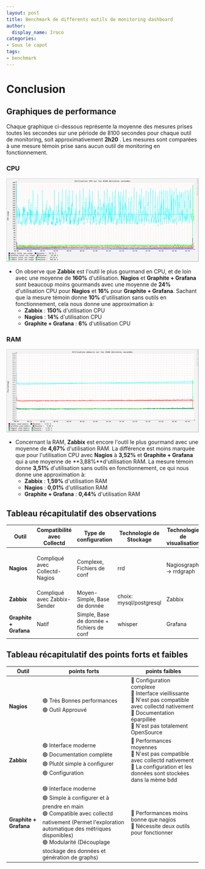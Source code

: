 ```yaml
---
layout: post
title: Benchmark de différents outils de monitoring dashboard
author:
  display_name: Iroco
categories:
- Sous le capot
tags:
- benchmark
---
```

# Conclusion

## Graphiques de performance

Chaque graphique ci-dessous représente la moyenne des mesures prises toutes les secondes sur une période de 8100 secondes pour chaque outil de monitoring, soit approximativement **2h20** . Les mesures sont comparées à une mesure témoin prise sans aucun outil de monitoring en fonctionnement.
### CPU
[![Graphique CPU de tous les outils](../../images/monitoring-dasboard-benchmark/graph_cpu_usage.png)]()

- On observe que **Zabbix** est l'outil le plus gourmand en CPU, et de loin avec une moyenne de **160%** d'utilisation. **Nagios** et **Graphite + Grafana** sont beaucoup moins gourmands avec une moyenne de **24%** d'utilisation CPU pour **Nagios** et **16%** pour **Graphite + Grafana**. Sachant que la mesure témoin donne **10%** d'utilisation sans outils en fonctionnement, cela nous donne une approximation à:
  - **Zabbix** : **150%** d'utilisation CPU
  - **Nagios** : **14%** d'utilisation CPU 
  - **Graphite + Grafana** : **6%** d'utilisation CPU
  
### RAM
[![Graphique RAM de tous les outils](../../images/monitoring-dasboard-benchmark/graph_memory_usage.png)]()
- Concernant la RAM, **Zabbix** est encore l'outil le plus gourmand avec une moyenne de **4,67%** d'utilisation RAM. La différence est moins marquée que pour l'utilisation CPU avec **Nagios** à **3,52%** et **Graphite + Grafana** qui a une moyenne de **3,88%**d'utilisation RAM. La mesure témoin donne **3,51%** d'utilisation sans outils en fonctionnement, ce qui nous donne une
approximation à:
  - **Zabbix** : **1,59%** d'utilisation RAM
  - **Nagios** : **0,01%** d'utilisation RAM 
  - **Graphite + Grafana** : **0,44%** d'utilisation RAM
## Tableau récapitulatif des observations

| Outil | Compatibilité avec Collectd | Type de configuration | Technologie de Stockage | Technologie de visualisation | Interface | Performances | Système d'alerte | OpenSource |
|------------ |---------|---------|-------------|-----------| ----------|---|---|---|
|**Nagios**| Compliqué avec Collectd-Nagios | Complexe, Fichiers de conf | rrd | Nagiosgraph -> rrdgraph | Ancienne, peu intuitive | Très bonnes | Oui, non testé | Partiellement, plugins payants (Icnga -> Fork OpenSource) |
|**Zabbix**| Compliqué avec Zabbix-Sender | Moyen-Simple, Base de donnée | choix: mysql/postgresql | Zabbix | Moderne, moyennement intuitive | Moyennes | Oui, testé | Oui|
|**Graphite + Grafana**| Natif | Simple, Base de donnée + fichiers de conf  | whisper | Grafana | Moderne, intuitive | Bonnes | Oui, testé | Oui|

## Tableau récapitulatif des points forts et faibles

|Outil | points forts | points faibles |
|---|---|---|
| **Nagios** | 🟢 Très Bonnes performances <br> 🟢 Outil Approuvé | 🔴 Configuration complexe <br> 🔴 Interface vieillissante <br> 🔴 N'est pas compatible avec collectd nativement <br> 🔴 Documentation éparpillée <br> 🔴 N'est pas totalement OpenSource | 
| **Zabbix** | 🟢 Interface moderne <br> 🟢  Documentation complète <br> 🟢  Plutôt simple à configurer <br> 🟢  Configuration | 🔴 Performances moyennes <br> 🔴 N'est pas compatible avec collectd nativement <br> 🔴 La configuration et les données sont stockées dans la mème bdd |
| **Graphite + Grafana** | 🟢 Interface moderne <br> 🟢  Simple à configurer et à prendre en main <br> 🟢  Compatible avec collectd nativement (Permet l'exploration automatique des métriques disponibles) <br> 🟢  Modularité (Découplage stockage des données et génération de graphs) | 🔴 Performances moins bonne que nagios <br> 🔴  Nécessite deux outils pour fonctionner|